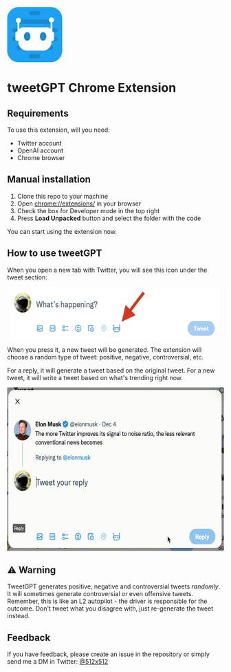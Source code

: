 <img src="./docs/logo.png" height="128">

# tweetGPT Chrome Extension

## Requirements
To use this extension, will you need:
* Twitter account
* OpenAI account
* Chrome browser

## Manual installation
1. Clone this repo to your machine
2. Open [chrome://extensions/](chrome://extensions/) in your browser
3. Check the box for Developer mode in the top right
4. Press __Load Unpacked__ button and select the folder with the code

You can start using the extension now.


## How to use tweetGPT
When you open a new tab with Twitter, you will see this icon under the tweet section:

<img src="./docs/screenshot.png" height="120">

When you press it, a new tweet will be generated. The extension will choose a random type of tweet: positive, negative, controversial, etc.

For a reply, it will generate a tweet based on the original tweet. For a new tweet, it will write a tweet based on what's trending right now.

<img src="./docs/reply.gif" height="379" width="609">

## ⚠️ Warning
TweetGPT generates positive, negative and controversial tweets _randomly_. It will sometimes generate controversial or even offensive tweets.
Remember, this is like an L2 autopilot - the driver is responsible for the outcome. Don't tweet what you disagree with, just re-generate the tweet instead.

## Feedback
If you have feedback, please create an issue in the repository or simply send me a DM in Twitter: [@512x512](https://twitter.com/512x512)
